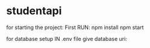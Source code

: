 # studentapi

for starting the project:
First RUN:  npm install
           npm start

for database setup
          IN .env file give database uri:
          
          
     
